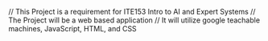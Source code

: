 // This Project is a requirement for ITE153 Intro to AI and Expert Systems
// The Project will be a web based application
// It will utilize google teachable machines, JavaScript, HTML, and CSS